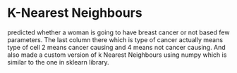 
# K-Nearest Neighbours

predicted whether a woman is going to have breast cancer or not based few parameters. The last column there which is type
of cancer actually means type of cell 2 means cancer causing and 4 means not cancer causing.
And also made a custom version of k Nearest Neighbours using numpy which is similar to the one in sklearn library.
